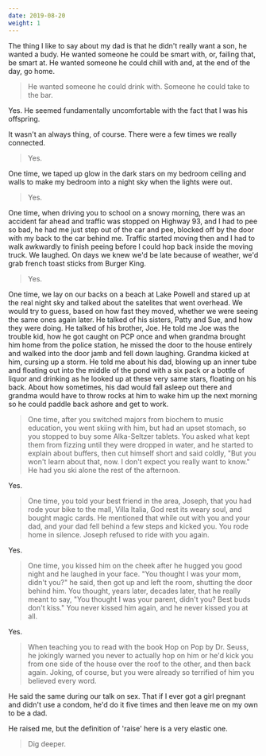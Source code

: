 ```yaml
---
date: 2019-08-20
weight: 1
---
```


The thing I like to say about my dad is that he didn't really want a son, he wanted a budy. He wanted someone he could be smart with, or, failing that, be smart at. He wanted someone he could chill with and, at the end of the day, go home.

> He wanted someone he could drink with. Someone he could take to the bar.

Yes. He seemed fundamentally uncomfortable with the fact that I was his offspring.

It wasn't an always thing, of course. There were a few times we really connected.

> Yes.

One time, we taped up glow in the dark stars on my bedroom ceiling and walls to make my bedroom into a night sky when the lights were out.

> Yes.

One time, when driving you to school on a snowy morning, there was an accident far ahead and traffic was stopped on Highway 93, and I had to pee so bad, he had me just step out of the car and pee, blocked off by the door with my back to the car behind me. Traffic started moving then and I had to walk awkwardly to finish peeing before I could hop back inside the moving truck. We laughed. On days we knew we'd be late because of weather, we'd grab french toast sticks from Burger King.

> Yes.

One time, we lay on our backs on a beach at Lake Powell and stared up at the real night sky and talked about the satelites that went overhead. We would try to guess, based on how fast they moved, whether we were seeing the same ones again later. He talked of his sisters, Patty and Sue, and how they were doing. He talked of his brother, Joe. He told me Joe was the trouble kid, how he got caught on PCP once and when grandma brought him home from the police station, he missed the door to the house entirely and walked into the door jamb and fell down laughing. Grandma kicked at him, cursing up a storm. He told me about his dad, blowing up an inner tube and floating out into the middle of the pond with a six pack or a bottle of liquor and drinking as he looked up at these very same stars, floating on his back. About how sometimes, his dad would fall asleep out there and grandma would have to throw rocks at him to wake him up the next morning so he could paddle back ashore and get to work.

> One time, after you switched majors from biochem to music education, you went skiing with him, but had an upset stomach, so you stopped to buy some Alka-Seltzer tablets. You asked what kept them from fizzing until they were dropped in water, and he started to explain about buffers, then cut himself short and said coldly, "But you won't learn about that, now. I don't expect you really want to know." He had you ski alone the rest of the afternoon.

Yes.

> One time, you told your best friend in the area, Joseph, that you had rode your bike to the mall, Villa Italia, God rest its weary soul, and bought magic cards. He mentioned that while out with you and your dad, and your dad fell behind a few steps and kicked you. You rode home in silence. Joseph refused to ride with you again.

Yes.

> One time, you kissed him on the cheek after he hugged you good night and he laughed in your face. "You thought I was your mom, didn't you?" he said, then got up and left the room, shutting the door behind him. You thought, years later, decades later, that he really meant to say, "You thought I was your parent, didn't you? Best buds don't kiss." You never kissed him again, and he never kissed you at all.

Yes.

> When teaching you to read with the book Hop on Pop by Dr. Seuss, he jokingly warned you never to actually hop on him or he'd kick you from one side of the house over the roof to the other, and then back again. Joking, of course, but you were already so terrified of him you believed every word.

He said the same during our talk on sex. That if I ever got a girl pregnant and didn't use a condom, he'd do it five times and then leave me on my own to be a dad.

He raised me, but the definition of 'raise' here is a very elastic one.

> Dig deeper.
